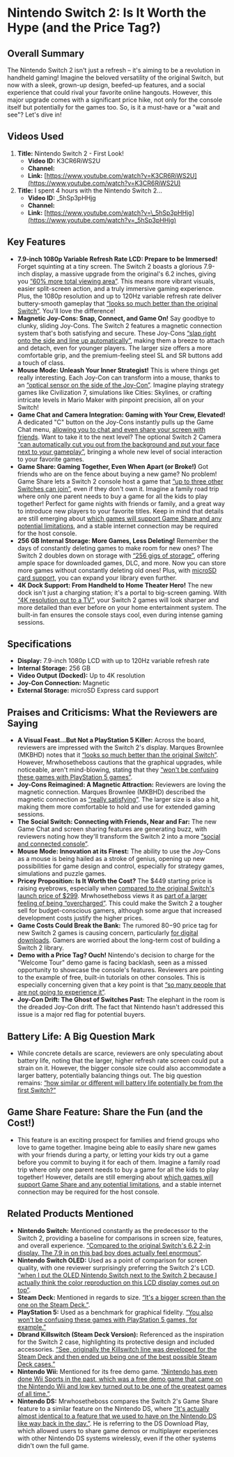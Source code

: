 
# Nintendo Switch 2: Is It Worth the Hype (and the Price Tag?)

## Overall Summary

The Nintendo Switch 2 isn't just a refresh – it's aiming to be a revolution in handheld gaming! Imagine the beloved versatility of the original Switch, but now with a sleek, grown-up design, beefed-up features, and a social experience that could rival your favorite online hangouts. However, this major upgrade comes with a significant price hike, not only for the console itself but potentially for the games too. So, is it a must-have or a "wait and see"? Let's dive in!

## Videos Used

1.  **Title:** Nintendo Switch 2 - First Look!
    *   **Video ID:** K3CR6RiWS2U
    *   **Channel:**
    *   **Link:** [https://www.youtube.com/watch?v=K3CR6RiWS2U](https://www.youtube.com/watch?v=K3CR6RiWS2U)
2.  **Title:** I spent 4 hours with the Nintendo Switch 2...
    *   **Video ID:** \_5hSp3pHHjg
    *   **Channel:**
    *   **Link:** [https://www.youtube.com/watch?v=\_5hSp3pHHjg](https://www.youtube.com/watch?v=_5hSp3pHHjg)

## Key Features

*   **7.9-inch 1080p Variable Refresh Rate LCD: Prepare to be Immersed!** Forget squinting at a tiny screen. The Switch 2 boasts a glorious 7.9-inch display, a massive upgrade from the original's 6.2 inches, giving you [“60% more total viewing area”](https://www.youtube.com/watch?v=_5hSp3pHHjg&t=62s). This means more vibrant visuals, easier split-screen action, and a truly immersive gaming experience. Plus, the 1080p resolution and up to 120Hz variable refresh rate deliver buttery-smooth gameplay that [“looks so much better than the original Switch”](https://www.youtube.com/watch?v=K3CR6RiWS2U&t=74s). You'll love the difference!
*   **Magnetic Joy-Cons: Snap, Connect, and Game On!** Say goodbye to clunky, sliding Joy-Cons. The Switch 2 features a magnetic connection system that's both satisfying and secure. These Joy-Cons [“slap right onto the side and line up automatically”](https://www.youtube.com/watch?v=K3CR6RiWS2U&t=178s), making them a breeze to attach and detach, even for younger players. The larger size offers a more comfortable grip, and the premium-feeling steel SL and SR buttons add a touch of class.
*   **Mouse Mode: Unleash Your Inner Strategist!** This is where things get really interesting. Each Joy-Con can transform into a mouse, thanks to an [“optical sensor on the side of the Joy-Con”](https://www.youtube.com/watch?v=K3CR6RiWS2U&t=281s). Imagine playing strategy games like Civilization 7, simulations like Cities: Skylines, or crafting intricate levels in Mario Maker with pinpoint precision, all on your Switch!
*   **Game Chat and Camera Integration: Gaming with Your Crew, Elevated!** A dedicated "C" button on the Joy-Cons instantly pulls up the Game Chat menu, [allowing you to chat and even share your screen with friends](https://www.youtube.com/watch?v=K3CR6RiWS2U&t=430s). Want to take it to the next level? The optional Switch 2 Camera [“can automatically cut you out from the background and put your face next to your gameplay”](https://www.youtube.com/watch?v=K3CR6RiWS2U&t=503s), bringing a whole new level of social interaction to your favorite games.
*   **Game Share: Gaming Together, Even When Apart (or Broke!)** Got friends who are on the fence about buying a new game? No problem! Game Share lets a Switch 2 console host a game that [“up to three other Switches can join”](https://www.youtube.com/watch?v=K3CR6RiWS2U&t=573s), even if they don't own it. Imagine a family road trip where only one parent needs to buy a game for all the kids to play together! Perfect for game nights with friends or family, and a great way to introduce new players to your favorite titles. Keep in mind that details are still emerging about [which games will support Game Share and any potential limitations](https://www.youtube.com/watch?v=K3CR6RiWS2U&t=569s), and a stable internet connection may be required for the host console.
*   **256 GB Internal Storage: More Games, Less Deleting!** Remember the days of constantly deleting games to make room for new ones? The Switch 2 doubles down on storage with [“256 gigs of storage”](https://www.youtube.com/watch?v=K3CR6RiWS2U&t=346s), offering ample space for downloaded games, DLC, and more. Now you can store more games without constantly deleting old ones! Plus, with [microSD card support](https://www.youtube.com/watch?v=K3CR6RiWS2U&t=375s), you can expand your library even further.
*   **4K Dock Support: From Handheld to Home Theater Hero!** The new dock isn't just a charging station; it's a portal to big-screen gaming. With [“4K resolution out to a TV”](https://www.youtube.com/watch?v=K3CR6RiWS2U&t=397s), your Switch 2 games will look sharper and more detailed than ever before on your home entertainment system. The built-in fan ensures the console stays cool, even during intense gaming sessions.

## Specifications

*   **Display:** 7.9-inch 1080p LCD with up to 120Hz variable refresh rate
*   **Internal Storage:** 256 GB
*   **Video Output (Docked):** Up to 4K resolution
*   **Joy-Con Connection:** Magnetic
*   **External Storage:** microSD Express card support

## Praises and Criticisms: What the Reviewers are Saying

*   **A Visual Feast...But Not a PlayStation 5 Killer:** Across the board, reviewers are impressed with the Switch 2's display. Marques Brownlee (MKBHD) notes that it [“looks so much better than the original Switch”](https://www.youtube.com/watch?v=K3CR6RiWS2U&t=74s). However, Mrwhosetheboss cautions that the graphical upgrades, while noticeable, aren't mind-blowing, stating that they [“won't be confusing these games with PlayStation 5 games”](https://www.youtube.com/watch?v=_5hSp3pHHjg&t=591s).
*   **Joy-Cons Reimagined: A Magnetic Attraction:** Reviewers are loving the magnetic connection. Marques Brownlee (MKBHD) described the magnetic connection as [“really satisfying”](https://www.youtube.com/watch?v=K3CR6RiWS2U&t=175s). The larger size is also a hit, making them more comfortable to hold and use for extended gaming sessions.
*   **The Social Switch: Connecting with Friends, Near and Far:** The new Game Chat and screen sharing features are generating buzz, with reviewers noting how they'll transform the Switch 2 into a more [“social and connected console”](https://www.youtube.com/watch?v=K3CR6RiWS2U&t=415s).
*   **Mouse Mode: Innovation at its Finest:** The ability to use the Joy-Cons as a mouse is being hailed as a stroke of genius, opening up new possibilities for game design and control, especially for strategy games, simulations and puzzle games.
*   **Pricey Proposition: Is It Worth the Cost?** The $449 starting price is raising eyebrows, especially when [compared to the original Switch's launch price of $299](https://www.youtube.com/watch?v=_5hSp3pHHjg&t=37s). Mrwhosetheboss views it as [part of a larger feeling of being “overcharged”](https://www.youtube.com/watch?v=_5hSp3pHHjg&t=42s). This could make the Switch 2 a tougher sell for budget-conscious gamers, although some argue that increased development costs justify the higher prices.
*   **Game Costs Could Break the Bank:** The rumored $80-$90 price tag for new Switch 2 games is causing concern, particularly [for digital downloads](https://www.youtube.com/watch?v=K3CR6RiWS2U&t=664s). Gamers are worried about the long-term cost of building a Switch 2 library.
*   **Demo with a Price Tag? Ouch!** Nintendo's decision to charge for the "Welcome Tour" demo game is facing backlash, seen as a missed opportunity to showcase the console's features. Reviewers are pointing to the example of free, built-in tutorials on other consoles. This is especially concerning given that a key point is that [“so many people that are not going to experience it”](https://www.youtube.com/watch?v=K3CR6RiWS2U&t=736s).
*   **Joy-Con Drift: The Ghost of Switches Past:** The elephant in the room is the dreaded Joy-Con drift. The fact that Nintendo hasn't addressed this issue is a major red flag for potential buyers.

## Battery Life: A Big Question Mark

*   While concrete details are scarce, reviewers are only speculating about battery life, noting that the larger, higher refresh rate screen could put a strain on it. However, the bigger console size could also accommodate a larger battery, potentially balancing things out. The big question remains: [“how similar or different will battery life potentially be from the first Switch?”](https://www.youtube.com/watch?v=K3CR6RiWS2U&t=786s)

## Game Share Feature: Share the Fun (and the Cost!)

*   This feature is an exciting prospect for families and friend groups who love to game together. Imagine being able to easily share new games with your friends during a party, or letting your kids try out a game before you commit to buying it for each of them. Imagine a family road trip where only one parent needs to buy a game for all the kids to play together! However, details are still emerging about [which games will support Game Share and any potential limitations](https://www.youtube.com/watch?v=K3CR6RiWS2U&t=569s), and a stable internet connection may be required for the host console.

## Related Products Mentioned

*   **Nintendo Switch:** Mentioned constantly as the predecessor to the Switch 2, providing a baseline for comparisons in screen size, features, and overall experience. [“Compared to the original Switch's 6.2 2-in display. The 7.9 in on this bad boy does actually feel enormous”](https://www.youtube.com/watch?v=_5hSp3pHHjg&t=54s).
*   **Nintendo Switch OLED:** Used as a point of comparison for screen quality, with one reviewer surprisingly preferring the Switch 2's LCD. [“when I put the OLED Nintendo Switch next to the Switch 2 because I actually think the color reproduction on this LCD display comes out on top”](https://www.youtube.com/watch?v=_5hSp3pHHjg&t=263s).
*   **Steam Deck:** Mentioned in regards to size. [“It's a bigger screen than the one on the Steam Deck.”](https://www.youtube.com/watch?v=_5hSp3pHHjg&t=64s).
*   **PlayStation 5:** Used as a benchmark for graphical fidelity. [“You also won't be confusing these games with PlayStation 5 games, for example.”](https://www.youtube.com/watch?v=_5hSp3pHHjg&t=587s)
*   **Dbrand Killswitch (Steam Deck Version):** Referenced as the inspiration for the Switch 2 case, highlighting its protective design and included accessories. [“See, originally the Killswitch line was developed for the Steam Deck and then ended up being one of the best possible Steam Deck cases.”](https://www.youtube.com/watch?v=K3CR6RiWS2U&t=825s)
*   **Nintendo Wii:** Mentioned for its free demo game. [“Nintendo has even done Wii Sports in the past, which was a free demo game that came on the Nintendo Wii and low key turned out to be one of the greatest games of all time.”](https://www.youtube.com/watch?v=K3CR6RiWS2U&t=714s).
*   **Nintendo DS:** Mrwhosetheboss compares the Switch 2's Game Share feature to a similar feature on the Nintendo DS, where [“It's actually almost identical to a feature that we used to have on the Nintendo DS like way back in the day.”](https://www.youtube.com/watch?v=_5hSp3pHHjg&t=916s). He is referring to the DS Download Play, which allowed users to share game demos or multiplayer experiences with other Nintendo DS systems wirelessly, even if the other systems didn't own the full game.
